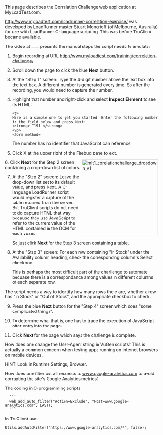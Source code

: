 This page describes the Correlation Challenge web application at MyLoadTest.com.

http://www.myloadtest.com/loadrunner-correlation-exercise/
was developed by LoadRunner master Stuart Moncrieff (of Melbourne, Australia)
for use with LoadRunner C-language scripting.
This was before TruClient became available.

The video at ____ presents the manual steps the script needs to emulate:

1. Begin recording at URL http://www.myloadtest.com/training/correlation-challenge/

2. Scroll down the page to click the blue **Next** button.

3. At the "Step 1" screen: Type the 4-digit number above the text box into the text box.
A different number is generated every time. So after the recording, 
you would need to capture the number.

4. Highlight that number and right-click and select **Inspect Element** to see its HTML:

   ````
   <p>
   Here is a simple one to get you started. Enter the following number in the field below and press Next:
   <strong> 7191 </strong>
   </p>
   <form method=
   ````

   The number has no identifier that JavaScript can reference.

5. Click X at the upper right of the Firebug pane to exit.

<img src="https://cloud.githubusercontent.com/assets/300046/7893865/7570dfc4-061f-11e5-882b-48b00f95d8b6.png" align="right" 
alt="mlt1_corelationchallenge_dropdown_v1" width="250" />
6. Click **Next** for the Step 2 screen containing a drop-down list of colors.

7. At the "Step 2" screen: Leave the drop-down list set to its default value, and press Next.
A C-language LoadRunner script would register a capture of the table returned from the server.
But TruClient scripts do not need to do capture HTML that way because 
they use JavaScript to refer to the current value of the HTML contained in the DOM for each vuser.

   So just click **Next** for the Step 3 screen containing a table.

8. At the "Step 3" screen: For each row containing "In Stock" under the Availability column heading, 
   check the corresponding column's Select checkbox. 

   This is perhaps the most difficult part of the charllenge to automate becuase 
   there is a correspondance among values in different columns of each separate row.

  The script needs a way to identify how many rows there are,
  whether a row has "In Stock" or "Out of Stock", and the appropriate checkbox to check. 
   
9. Press the blue **Next** button for the "Step 4" screen which does "some complicated things".

10. To determine what that is, one has to trace the execution of JavaScript after entry into the page.

11. Click **Next** for the page which says the challenge is complete.

How does one change the User-Agent string in VuGen scripts?
This is actually a common concern when testing apps running on internet browsers on mobile devices.

  HINT: Look in Runtime Settings, Browser.

How does one filter out all requests to www.google-analytics.com to avoid corrupting the site's Google Analytics metrics?

   The coding in C-programming scripts:

      ```
      web_add_auto_filter("Action=Exclude", "Host=www.google-analytics.com", LAST);
      ```
  In TruClient use:
  
  ```
  Utils.addAutoFilter("https://www.google-analytics.com/*", false);
  ```
